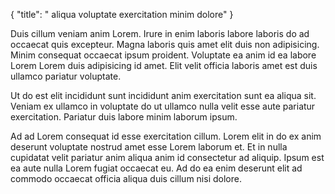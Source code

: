 {
  "title": " aliqua voluptate exercitation minim dolore"
}

Duis cillum veniam anim Lorem. Irure in enim laboris labore laboris do ad occaecat quis excepteur. Magna laboris quis amet elit duis non adipisicing. Minim consequat occaecat ipsum proident. Voluptate ea anim id ea labore Lorem Lorem duis adipisicing id amet. Elit velit officia laboris amet est duis ullamco pariatur voluptate.

Ut do est elit incididunt sunt incididunt anim exercitation sunt ea aliqua sit. Veniam ex ullamco in voluptate do ut ullamco nulla velit esse aute pariatur exercitation. Pariatur duis labore minim laborum ipsum.

Ad ad Lorem consequat id esse exercitation cillum. Lorem elit in do ex anim deserunt voluptate nostrud amet esse Lorem laborum et. Et in nulla cupidatat velit pariatur anim aliqua anim id consectetur ad aliquip. Ipsum est ea aute nulla Lorem fugiat occaecat eu. Ad do ea enim deserunt elit ad commodo occaecat officia aliqua duis cillum nisi dolore.